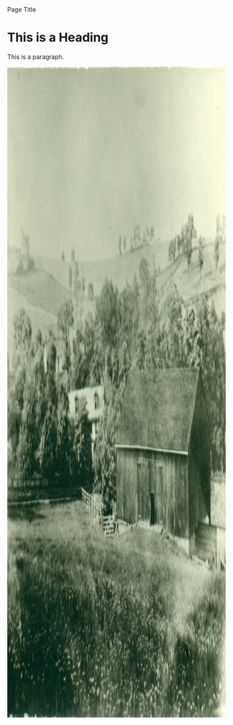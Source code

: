 <html>
<head>Page Title</head>
<body>
<div>
<h1>This is a Heading</h1>
<p>This is a paragraph.</p>
 
<img src="Images/Farm1.jpg" style="width:1500px;height:1500px;"> 
</div>
</body>
</html> 

